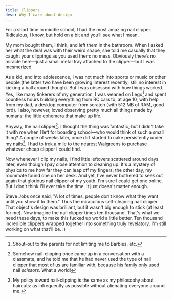 ```yaml
---
title: Clippers
desc: Why I care about design
---
```


For a short time in middle school, I had the most amazing nail clipper. Ridiculous, I know, but hold on a bit and you’ll see what I mean.

My mom bought them, I think, and left them in the bathroom. When I asked her what the deal was with their weird shape, she told me casually that they caught your clippings as you used them: no mess. Obviously there’s no miracle here—just a small metal tray attached to the clipper—but I was mesmerized.

As a kid, and into adolescence, I was not much into sports or music or other people (the latter two have been growing interest recently; still no interest in kicking a ball around though). But I was obsessed with how things worked. Yes, like many tinkerers of my generation, I was weaned on Lego[^1] and spent countless hours building everything from RC cars to, at age 10, with help from my dad, a desktop computer from scratch (with 512 MB of RAM, good lord). I also, however, loved observing pretty much all things made by humans: the little ephemera that make up life.

Anyway, the nail clipper[^2]. I thought the thing was fantastic, but I didn't take it with me when I left for boarding school—who would think of such a small thing? A couple of weeks later, once dirt started to cake persistently under my nails[^3], I had to trek a mile to the nearest Walgreens to purchase whatever cheap clipper I could find.

Now whenever I clip my nails, I find little leftovers scattered around days later, even though I pay close attention to cleaning up. It's a mystery of physics to me how far they can leap off my fingers; the other day, my roommate found one on her desk. And yet, I've never bothered to seek out again that glorious nail clipper of my youth. I'm sure I could get one online. But I don't think I'll ever take the time. It just doesn't matter enough.

Steve Jobs once said, "A lot of times, people don't know what they want until you show it to them." Thus the miraculous self-cleaning nail clipper. That object's design was brilliant, but it wasn't big enough to stick (at least for me). Now imagine the nail clipper times ten thousand. That's what we need these days, to make this fucked up world a little better. Ten thousand incredible clippers wrapped together into something truly revelatory. I'm still working on what that'll be. :)

[^1]: Shout-out to the parents for not limiting me to Barbies, etc.
[^2]: Somehow nail-clipping once came up in a conversation with a classmate, and he told me that he had never used the type of nail clipper that most of us are familiar with, because his family only used nail *scissors*. What a world!
[^3]: My policy toward nail-clipping is the same as my philosophy about haircuts: as infrequently as possible without alienating everyone around me.
